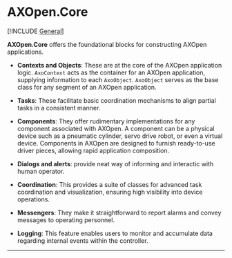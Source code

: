 # **AXOpen.Core**

[!INCLUDE [General](../../../docfx/articles/notes/LIBRARYHEADER.md)]

**AXOpen.Core** offers the foundational blocks for constructing AXOpen applications.

- **Contexts and Objects**: These are at the core of the AXOpen application logic. `AxoContext` acts as the container for an AXOpen application, supplying information to each `AxoObject`. `AxoObject` serves as the base class for any segment of an AXOpen application.

- **Tasks**: These facilitate basic coordination mechanisms to align partial tasks in a consistent manner.

- **Components**: They offer rudimentary implementations for any component associated with AXOpen. A component can be a physical device such as a pneumatic cylinder, servo drive robot, or even a virtual device. Components in AXOpen are designed to furnish ready-to-use driver pieces, allowing rapid application composition.

- **Dialogs and alerts**: provide neat way of informing and interactic with human operator.

- **Coordination**: This provides a suite of classes for advanced task coordination and visualization, ensuring high visibility into device operations.

- **Messengers**: They make it straightforward to report alarms and convey messages to operating personnel.

- **Logging**: This feature enables users to monitor and accumulate data regarding internal events within the controller.

--- 